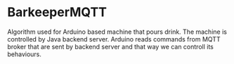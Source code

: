 # BarkeeperMQTT
Algorithm used for Arduino based machine that pours drink. The machine is controlled by Java backend server. Arduino reads commands from MQTT broker that are sent by backend server and that way we can controll its behaviours.
